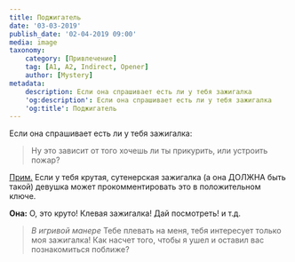 ```yaml
---
title: Поджигатель
date: '03-03-2019'
publish_date: '02-04-2019 09:00'
media: image
taxonomy:
    category: [Привлечение]
    tag: [A1, A2, Indirect, Opener]
    author: [Mystery]
metadata:
    description: Если она спрашивает есть ли у тебя зажигалка
    'og:description': Если она спрашивает есть ли у тебя зажигалка
    'og:title': Поджигатель
---
```


Если она спрашивает есть ли у тебя зажигалка:
> Ну это зависит от того хочешь ли ты прикурить, или устроить пожар?


[Прим.](/players/mystery "Mystery") Если у тебя крутая, сутенерская зажигалка (а она ДОЛЖНА быть такой) девушка может прокомментировать это в положительном ключе.

**Она:** О, это круто! Клевая зажигалка! Дай посмотреть! и т.д.

> _В игривой манере_ Тебе плевать на меня, тебя интересует только моя зажигалка! Как насчет того, чтобы я ушел и оставил вас познакомиться поближе?